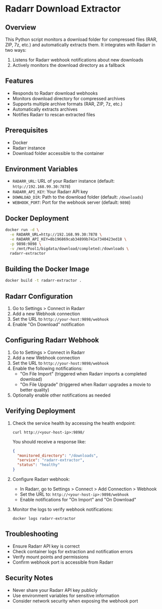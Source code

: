 # Radarr Download Extractor

## Overview
This Python script monitors a download folder for compressed files (RAR, ZIP, 7z, etc.) and automatically extracts them. It integrates with Radarr in two ways:
1. Listens for Radarr webhook notifications about new downloads
2. Actively monitors the download directory as a fallback

## Features
- Responds to Radarr download webhooks
- Monitors download directory for compressed archives
- Supports multiple archive formats (RAR, ZIP, 7z, etc.)
- Automatically extracts archives
- Notifies Radarr to rescan extracted files

## Prerequisites
- Docker
- Radarr instance
- Download folder accessible to the container

## Environment Variables
- `RADARR_URL`: URL of your Radarr instance (default: `http://192.168.99.30:7878`)
- `RADARR_API_KEY`: Your Radarr API key
- `DOWNLOAD_DIR`: Path to the download folder (default: `/downloads`)
- `WEBHOOK_PORT`: Port for the webhook server (default: `9898`)

## Docker Deployment
```bash
docker run -d \
  -e RADARR_URL=http://192.168.99.30:7878 \
  -e RADARR_API_KEY=8b196869cab34899b741e7340423ed18 \
  -p 9898:9898 \
  -v /mnt/Pool1/bigdata/download/completed:/downloads \
  radarr-extractor
```

## Building the Docker Image
```bash
docker build -t radarr-extractor .
```

## Radarr Configuration
1. Go to Settings > Connect in Radarr
2. Add a new Webhook connection
3. Set the URL to `http://your-host:9898/webhook`
4. Enable "On Download" notification

## Configuring Radarr Webhook

1. Go to Settings > Connect in Radarr
2. Add a new Webhook connection
3. Set the URL to `http://your-host:9898/webhook`
4. Enable the following notifications:
   - "On File Import" (triggered when Radarr imports a completed download)
   - "On File Upgrade" (triggered when Radarr upgrades a movie to better quality)
5. Optionally enable other notifications as needed

## Verifying Deployment

1. Check the service health by accessing the health endpoint:
   ```
   curl http://<your-host-ip>:9898/
   ```
   You should receive a response like:
   ```json
   {
     "monitored_directory": "/downloads",
     "service": "radarr-extractor",
     "status": "healthy"
   }
   ```

2. Configure Radarr webhook:
   - In Radarr, go to Settings > Connect > Add Connection > Webhook
   - Set the URL to: `http://<your-host-ip>:9898/webhook`
   - Enable notifications for "On Import" and "On Download"

3. Monitor the logs to verify webhook notifications:
   ```
   docker logs radarr-extractor
   ```

## Troubleshooting
- Ensure Radarr API key is correct
- Check container logs for extraction and notification errors
- Verify mount points and permissions
- Confirm webhook port is accessible from Radarr

## Security Notes
- Never share your Radarr API key publicly
- Use environment variables for sensitive information
- Consider network security when exposing the webhook port
